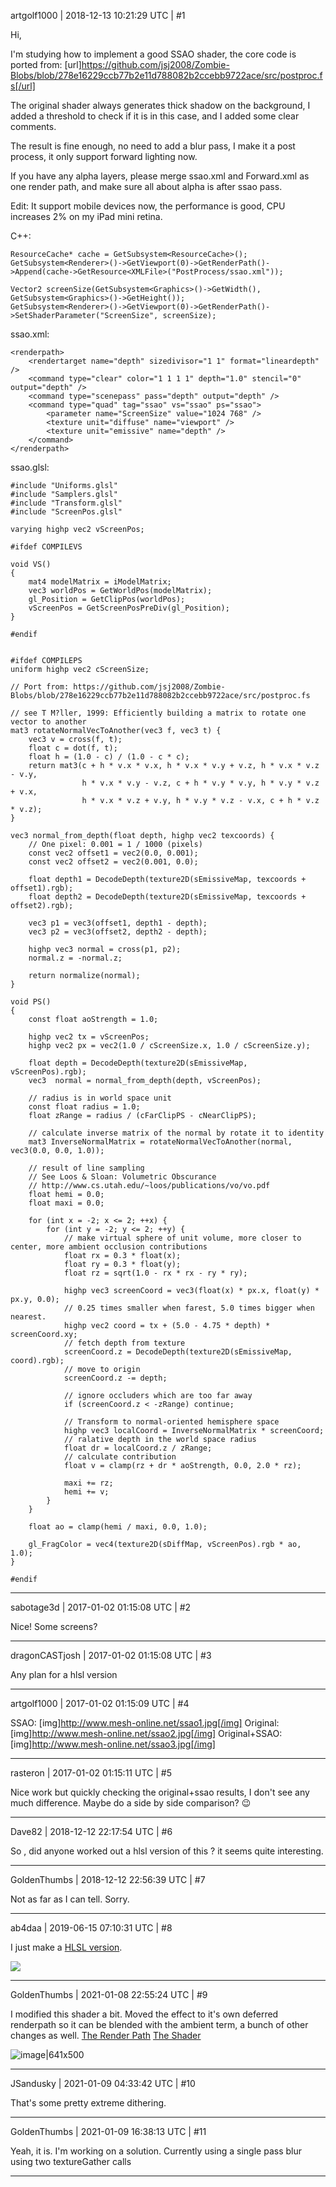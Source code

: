 artgolf1000 | 2018-12-13 10:21:29 UTC | #1

Hi,

I'm studying how to implement a good SSAO shader, the core code is ported from: [url]https://github.com/jsj2008/Zombie-Blobs/blob/278e16229ccb77b2e11d788082b2ccebb9722ace/src/postproc.fs[/url]

The original shader always generates thick shadow on the background, I added a threshold to check if it is in this case, and I added some clear comments.

The result is fine enough, no need to add a blur pass, I make it a post process, it only support forward lighting now.

If you have any alpha layers, please merge ssao.xml and Forward.xml as one render path, and make sure all about alpha is after ssao pass.

Edit: It support mobile devices now, the performance is good, CPU increases 2% on my iPad mini retina.

C++:
```
ResourceCache* cache = GetSubsystem<ResourceCache>();
GetSubsystem<Renderer>()->GetViewport(0)->GetRenderPath()->Append(cache->GetResource<XMLFile>("PostProcess/ssao.xml"));

Vector2 screenSize(GetSubsystem<Graphics>()->GetWidth(), GetSubsystem<Graphics>()->GetHeight());
GetSubsystem<Renderer>()->GetViewport(0)->GetRenderPath()->SetShaderParameter("ScreenSize", screenSize);
```

ssao.xml:
```
<renderpath>
    <rendertarget name="depth" sizedivisor="1 1" format="lineardepth" />
    <command type="clear" color="1 1 1 1" depth="1.0" stencil="0" output="depth" />
    <command type="scenepass" pass="depth" output="depth" />
    <command type="quad" tag="ssao" vs="ssao" ps="ssao">
        <parameter name="ScreenSize" value="1024 768" />
        <texture unit="diffuse" name="viewport" />
        <texture unit="emissive" name="depth" />
    </command>
</renderpath>
```

ssao.glsl:
```
#include "Uniforms.glsl"
#include "Samplers.glsl"
#include "Transform.glsl"
#include "ScreenPos.glsl"

varying highp vec2 vScreenPos;

#ifdef COMPILEVS

void VS()
{
    mat4 modelMatrix = iModelMatrix;
    vec3 worldPos = GetWorldPos(modelMatrix);
    gl_Position = GetClipPos(worldPos);
    vScreenPos = GetScreenPosPreDiv(gl_Position);
}

#endif


#ifdef COMPILEPS
uniform highp vec2 cScreenSize;

// Port from: https://github.com/jsj2008/Zombie-Blobs/blob/278e16229ccb77b2e11d788082b2ccebb9722ace/src/postproc.fs

// see T M?ller, 1999: Efficiently building a matrix to rotate one vector to another
mat3 rotateNormalVecToAnother(vec3 f, vec3 t) {
    vec3 v = cross(f, t);
    float c = dot(f, t);
    float h = (1.0 - c) / (1.0 - c * c);
    return mat3(c + h * v.x * v.x, h * v.x * v.y + v.z, h * v.x * v.z - v.y,
                h * v.x * v.y - v.z, c + h * v.y * v.y, h * v.y * v.z + v.x,
                h * v.x * v.z + v.y, h * v.y * v.z - v.x, c + h * v.z * v.z);
}

vec3 normal_from_depth(float depth, highp vec2 texcoords) {
    // One pixel: 0.001 = 1 / 1000 (pixels)
    const vec2 offset1 = vec2(0.0, 0.001);
    const vec2 offset2 = vec2(0.001, 0.0);
    
    float depth1 = DecodeDepth(texture2D(sEmissiveMap, texcoords + offset1).rgb);
    float depth2 = DecodeDepth(texture2D(sEmissiveMap, texcoords + offset2).rgb);
    
    vec3 p1 = vec3(offset1, depth1 - depth);
    vec3 p2 = vec3(offset2, depth2 - depth);
    
    highp vec3 normal = cross(p1, p2);
    normal.z = -normal.z;
    
    return normalize(normal);
}

void PS()
{
    const float aoStrength = 1.0;
    
    highp vec2 tx = vScreenPos;
    highp vec2 px = vec2(1.0 / cScreenSize.x, 1.0 / cScreenSize.y);
    
    float depth = DecodeDepth(texture2D(sEmissiveMap, vScreenPos).rgb);
    vec3  normal = normal_from_depth(depth, vScreenPos);
    
    // radius is in world space unit
    const float radius = 1.0;
    float zRange = radius / (cFarClipPS - cNearClipPS);
    
    // calculate inverse matrix of the normal by rotate it to identity
    mat3 InverseNormalMatrix = rotateNormalVecToAnother(normal, vec3(0.0, 0.0, 1.0));
    
    // result of line sampling
    // See Loos & Sloan: Volumetric Obscurance
    // http://www.cs.utah.edu/~loos/publications/vo/vo.pdf
    float hemi = 0.0;
    float maxi = 0.0;
    
    for (int x = -2; x <= 2; ++x) {
        for (int y = -2; y <= 2; ++y) {
            // make virtual sphere of unit volume, more closer to center, more ambient occlusion contributions
            float rx = 0.3 * float(x);
            float ry = 0.3 * float(y);
            float rz = sqrt(1.0 - rx * rx - ry * ry);
            
            highp vec3 screenCoord = vec3(float(x) * px.x, float(y) * px.y, 0.0);
            // 0.25 times smaller when farest, 5.0 times bigger when nearest.
            highp vec2 coord = tx + (5.0 - 4.75 * depth) * screenCoord.xy;
            // fetch depth from texture
            screenCoord.z = DecodeDepth(texture2D(sEmissiveMap, coord).rgb);
            // move to origin
            screenCoord.z -= depth;

            // ignore occluders which are too far away
            if (screenCoord.z < -zRange) continue;

            // Transform to normal-oriented hemisphere space
            highp vec3 localCoord = InverseNormalMatrix * screenCoord;
            // ralative depth in the world space radius
            float dr = localCoord.z / zRange;
            // calculate contribution
            float v = clamp(rz + dr * aoStrength, 0.0, 2.0 * rz);

            maxi += rz;
            hemi += v;
        }
    }

    float ao = clamp(hemi / maxi, 0.0, 1.0);

    gl_FragColor = vec4(texture2D(sDiffMap, vScreenPos).rgb * ao, 1.0);
}

#endif
```

-------------------------

sabotage3d | 2017-01-02 01:15:08 UTC | #2

Nice! Some screens?

-------------------------

dragonCASTjosh | 2017-01-02 01:15:08 UTC | #3

Any plan for a hlsl version

-------------------------

artgolf1000 | 2017-01-02 01:15:09 UTC | #4

SSAO:
[img]http://www.mesh-online.net/ssao1.jpg[/img]
Original:
[img]http://www.mesh-online.net/ssao2.jpg[/img]
Original+SSAO:
[img]http://www.mesh-online.net/ssao3.jpg[/img]

-------------------------

rasteron | 2017-01-02 01:15:11 UTC | #5

Nice work but quickly checking the original+ssao results, I don't see any much difference. Maybe do a side by side comparison? :wink:

-------------------------

Dave82 | 2018-12-12 22:17:54 UTC | #6

So , did anyone worked out a hlsl version of this ? it seems quite interesting.

-------------------------

GoldenThumbs | 2018-12-12 22:56:39 UTC | #7

Not as far as I can tell. Sorry.

-------------------------

ab4daa | 2019-06-15 07:10:31 UTC | #8

I just make a [HLSL version](https://github.com/ab4daa/PostProcess_attempt/blob/master/bin/CoreData/Shaders/HLSL/ssao.hlsl).

![](https://raw.githubusercontent.com/ab4daa/PostProcess_attempt/master/ssao.png)

-------------------------

GoldenThumbs | 2021-01-08 22:55:24 UTC | #9

I modified this shader a bit. Moved the effect to it's own deferred renderpath so it can be blended with the ambient term, a bunch of other changes as well.
[The Render Path](https://github.com/GoldenThumbs/Urho3D/blob/gld_dev/bin/CoreData/RenderPaths/DeferredSSAO.xml#L13-L17)
[The Shader](https://github.com/GoldenThumbs/Urho3D/blob/gld_dev/bin/CoreData/Shaders/GLSL/SSAO.glsl)

![image|641x500](upload://2xAOLlgS97ipUXSXPWy1lu71t4F.jpeg)

-------------------------

JSandusky | 2021-01-09 04:33:42 UTC | #10

That's some pretty extreme dithering.

-------------------------

GoldenThumbs | 2021-01-09 16:38:13 UTC | #11

Yeah, it is. I'm working on a solution. Currently using a single pass blur using two textureGather calls

-------------------------

